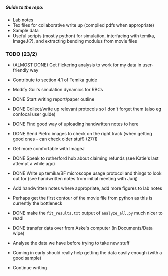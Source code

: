 ##### Guide to the repo:
- Lab notes
- Tex files for collaborative write up (compiled pdfs when appropriate)
- Sample data
- Useful scripts (mostly python) for simulation, interfacing with temika, ImageJ(?), and extracting bending modulus from movie files

### TODO (23/2)
- (ALMOST DONE) Get flickering analysis to work for my data in user-friendly way
- Contribute to section 4.1 of Temika guide
- Modify Guil's simulation dynamics for RBCs
- DONE Start writing report/paper outline
- DONE Collect/write up relevant protocols so I don't forget them (also eg confocal user guide)
- DONE Find good way of uploading handwritten notes to here

- DONE Send Pietro images to check on the right track (when getting good ones - can check older stuff) (27/1)
- Get more comfortable with ImageJ
- DONE Speak to rutherford hub about claiming refunds (see Katie's last attempt a while ago) 
- DONE Write up temika/BF microscope usage protocol and things to look out for (see handwritten notes from initial meeting with Jurij)

- Add handwritten notes where appropriate, add more figures to lab notes
- Perhaps get the first contour of the movie file from python as this is currently the bottleneck
- DONE make the `fit_results.txt` output of `analyze_all.py` much nicer to read!
- DONE transfer data over from Aske's computer (in Documents/Data wipe)


- Analyse the data we have before trying to take new stuff
- Coming in early should really help getting the data easily enough (with a good sample)
- Continue writing

